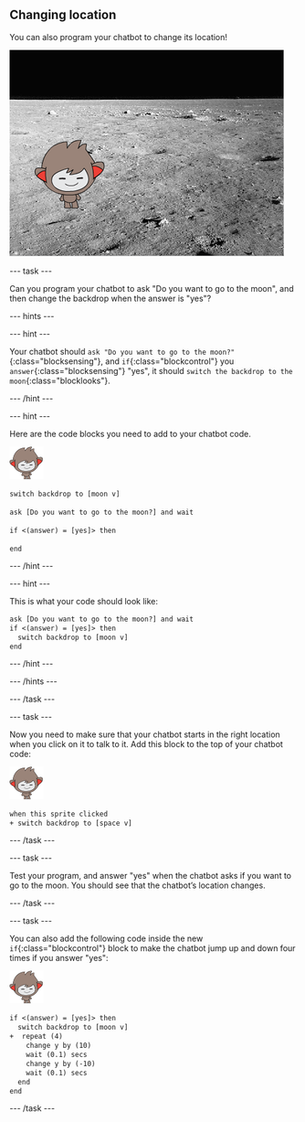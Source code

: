## Changing location

You can also program your chatbot to change its location!

![Testing a changing backdrop](images/chatbot-backdrop-moon.png)

--- task ---

Can you program your chatbot to ask "Do you want to go to the moon", and then change the backdrop when the answer is "yes"?

--- hints ---

--- hint ---

Your chatbot should `ask "Do you want to go to the moon?"`{:class="blocksensing"}, and `if`{:class="blockcontrol"} you `answer`{:class="blocksensing"} "yes", it should `switch the backdrop to the moon`{:class="blocklooks"}.

--- /hint ---

--- hint ---

Here are the code blocks you need to add to your chatbot code.

![nano sprite](images/nano-sprite.png)
```blocks
switch backdrop to [moon v]

ask [Do you want to go to the moon?] and wait

if <(answer) = [yes]> then 

end
```

--- /hint ---

--- hint ---

This is what your code should look like:

```blocks
ask [Do you want to go to the moon?] and wait
if <(answer) = [yes]> then 
  switch backdrop to [moon v]
end
```

--- /hint ---

--- /hints ---

--- /task ---

--- task ---

Now you need to make sure that your chatbot starts in the right location when you click on it to talk to it. Add this block to the top of your chatbot code:

![nano sprite](images/nano-sprite.png)
```blocks
when this sprite clicked
+ switch backdrop to [space v]
```

--- /task ---

--- task ---

Test your program, and answer "yes" when the chatbot asks if you want to go to the moon. You should see that the chatbot’s location changes.

--- /task ---

--- task ---

You can also add the following code inside the new `if`{:class="blockcontrol"} block to make the chatbot jump up and down four times if you answer "yes":

![nano sprite](images/nano-sprite.png)
```blocks
if <(answer) = [yes]> then 
  switch backdrop to [moon v]
+  repeat (4) 
    change y by (10)
    wait (0.1) secs
    change y by (-10)
    wait (0.1) secs
  end
end
```

--- /task ---
